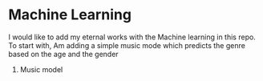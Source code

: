 # Machine Learning
I would like to add my eternal works with the Machine learning in this repo.
To start with, Am adding a simple music mode which predicts the genre based on the age and the gender
1. Music model
